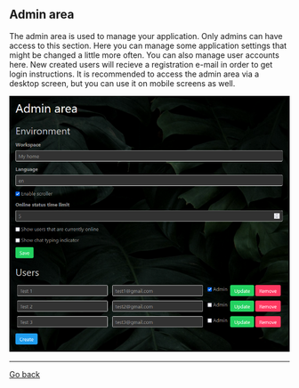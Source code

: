 ## Admin area

The admin area is used to manage your application. Only admins can have access to this section.
Here you can manage some application settings that might be changed a little more often.
You can also manage user accounts here. New created users will recieve a registration e-mail in order to get login instructions.
It is recommended to access the admin area via a desktop screen, but you can use it on mobile screens as well.

<img src="gfx/Screenshot 2023-12-03 221626.png" alt="screenshot"/>

<p><hr/></p>

[Go back](index.md)
